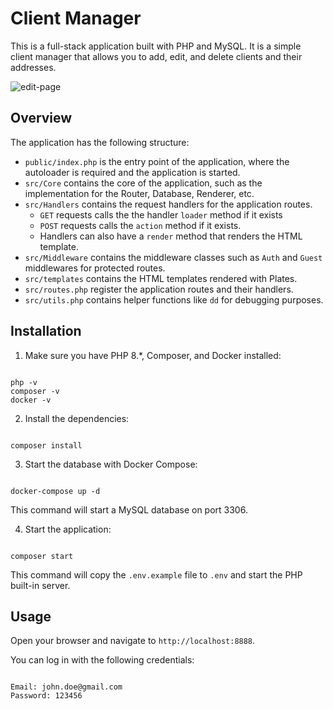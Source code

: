 # Client Manager

This is a full-stack application built with PHP and MySQL. It is a simple client manager that allows you to add, edit, and delete clients and their addresses.

![edit-page](https://github.com/jvzaniolo/client-manager/assets/54036572/74fb585c-eb91-48ed-960f-fdaeff29c224)

## Overview

The application has the following structure:

- `public/index.php` is the entry point of the application, where the autoloader is required and the application is started.
- `src/Core` contains the core of the application, such as the implementation for the Router, Database, Renderer, etc.
- `src/Handlers` contains the request handlers for the application routes.
  - `GET` requests calls the the handler `loader` method if it exists
  - `POST` requests calls the `action` method if it exists.
  - Handlers can also have a `render` method that renders the HTML template.
- `src/Middleware` contains the middleware classes such as `Auth` and `Guest` middlewares for protected routes.
- `src/templates` contains the HTML templates rendered with Plates.
- `src/routes.php` register the application routes and their handlers.
- `src/utils.php` contains helper functions like `dd` for debugging purposes.

## Installation

1. Make sure you have PHP 8.\*, Composer, and Docker installed:

```

php -v
composer -v
docker -v

```

2. Install the dependencies:

```

composer install

```

3. Start the database with Docker Compose:

```

docker-compose up -d

```

This command will start a MySQL database on port 3306.

4. Start the application:

```

composer start

```

This command will copy the `.env.example` file to `.env` and start the PHP built-in server.

## Usage

Open your browser and navigate to `http://localhost:8888`.

You can log in with the following credentials:

```

Email: john.doe@gmail.com
Password: 123456

```

```

```
